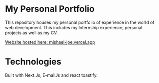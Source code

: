 # My Personal Portfolio
This repository houses my personal portfolio of experience in the world of web development. This includes my Internship experience, personal projects as well as my CV.

[Website hosted here: mishael-joe.vercel.app](https://mishael-joe.vercel.app)

# Technologies 
Built with Next.Js, E-mailJs and react toastify.
